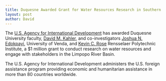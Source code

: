 ```yaml
---
title: Duquesne Awarded Grant for Water Resources Research in Southern Africa
layout: post
author: David
---
```

The [U.S. Agency for International Development](https://www.usaid.gov/southern-africa-regional) has awarded Duquesne University faculty, [David M. Kahler](https://www.duq.edu/academics/faculty/david-m-kahler), and co-investigators [Joshua N. Edokpayi](https://www.researchgate.net/profile/Joshua_Edokpayi3), University of Venda, and [Kevin C. Rose](https://science.rpi.edu/biology/faculty/kevin-rose)  Rensselaer Polytechnic Institute, a $1 million grant to conduct research on water resources and engage with stakeholders in the Limpopo River Basin.

The U.S. Agency for International Development administers the U.S. foreign assistance program providing economic and humanitarian assistance in more than 80 countries worldwide.
